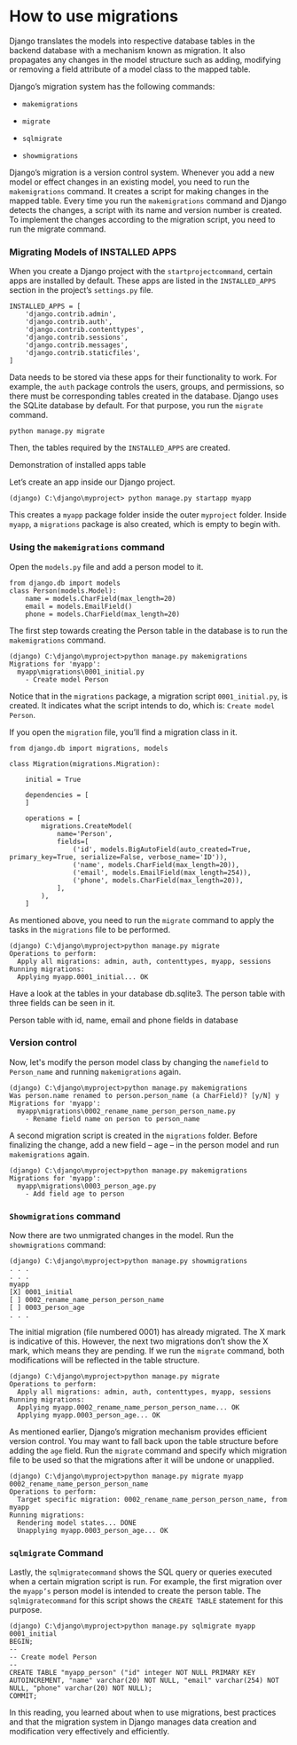 # How to use migrations

Django translates the models into respective database tables in the backend database with a mechanism known as migration. It also propagates any changes in the model structure such as adding, modifying or removing a field attribute of a model class to the mapped table.

Django’s migration system has the following commands:

* ```makemigrations```

* ```migrate```

* ```sqlmigrate```

* ```showmigrations```

Django’s migration is a version control system. Whenever you add a new model or effect changes in an existing model, you need to run the ```makemigrations``` command. It creates a script for making changes in the mapped table. Every time you run the ```makemigrations``` command and Django detects the changes, a script with its name and version number is created. To implement the changes according to the migration script, you need to run the migrate command.


### Migrating Models of INSTALLED APPS

When you create a Django project with the ```startprojectcommand```, certain apps are installed by default. These apps are listed in the ```INSTALLED_APPS``` section in the project’s ```settings.py``` file.

```
INSTALLED_APPS = [ 
    'django.contrib.admin', 
    'django.contrib.auth', 
    'django.contrib.contenttypes', 
    'django.contrib.sessions', 
    'django.contrib.messages', 
    'django.contrib.staticfiles', 
] 
```

Data needs to be stored via these apps for their functionality to work. For example, the ```auth``` package controls the users, groups, and permissions, so there must be corresponding tables created in the database. Django uses the SQLite database by default. For that purpose, you run the ```migrate``` command.

```
python manage.py migrate 
```

Then, the tables required by the ```INSTALLED_APPS``` are created.

Demonstration of installed apps table

Let’s create an app inside our Django project.

```
(django) C:\django\myproject> python manage.py startapp myapp 
```
This creates a ```myapp``` package folder inside the outer ```myproject``` folder. Inside ```myapp```, a ```migrations``` package is also created, which is empty to begin with.


### Using the ```makemigrations``` command

Open the ```models.py``` file and add a person model to it.

```
from django.db import models 
class Person(models.Model): 
    name = models.CharField(max_length=20) 
    email = models.EmailField() 
    phone = models.CharField(max_length=20) 
```
The first step towards creating the Person table in the database is to run the ```makemigrations``` command.

```
(django) C:\django\myproject>python manage.py makemigrations 
Migrations for 'myapp': 
  myapp\migrations\0001_initial.py 
    - Create model Person 
```
Notice that in the ```migrations``` package, a migration script ```0001_initial.py```, is created. It indicates what the script intends to do, which is: ```Create model Person```.

If you open the ```migration``` file, you’ll find a migration class in it.

```
from django.db import migrations, models  

class Migration(migrations.Migration): 

    initial = True 

    dependencies = [ 
    ] 

    operations = [ 
        migrations.CreateModel( 
            name='Person', 
            fields=[ 
                ('id', models.BigAutoField(auto_created=True, primary_key=True, serialize=False, verbose_name='ID')), 
                ('name', models.CharField(max_length=20)), 
                ('email', models.EmailField(max_length=254)), 
                ('phone', models.CharField(max_length=20)), 
            ], 
        ), 
    ]  
```

As mentioned above, you need to run the ```migrate``` command to apply the tasks in the ```migrations``` file to be performed.

```
(django) C:\django\myproject>python manage.py migrate        
Operations to perform: 
  Apply all migrations: admin, auth, contenttypes, myapp, sessions 
Running migrations: 
  Applying myapp.0001_initial... OK 
```

Have a look at the tables in your database db.sqlite3. The person table with three fields can be seen in it.

Person table with id, name, email and phone fields in database

### Version control
Now, let's modify the person model class by changing the ```namefield``` to ```Person_name``` and running ```makemigrations``` again.

```
(django) C:\django\myproject>python manage.py makemigrations 
Was person.name renamed to person.person_name (a CharField)? [y/N] y 
Migrations for 'myapp': 
  myapp\migrations\0002_rename_name_person_person_name.py 
    - Rename field name on person to person_name 
```

A second migration script is created in the ```migrations``` folder. Before finalizing the change, add a new field – age – in the person model and run ```makemigrations``` again.

```
(django) C:\django\myproject>python manage.py makemigrations 
Migrations for 'myapp': 
  myapp\migrations\0003_person_age.py 
    - Add field age to person 
```

### ```Showmigrations``` command

Now there are two unmigrated changes in the model. Run the ```showmigrations``` command:

```
(django) C:\django\myproject>python manage.py showmigrations 
. . . 
. . . 
myapp 
[X] 0001_initial 
[ ] 0002_rename_name_person_person_name 
[ ] 0003_person_age 
. . . 
```

The initial migration (file numbered 0001) has already migrated. The X mark is indicative of this. However, the next two migrations don’t show the X mark, which means they are pending. If we run the ```migrate``` command, both modifications will be reflected in the table structure.

```
(django) C:\django\myproject>python manage.py migrate        
Operations to perform: 
  Apply all migrations: admin, auth, contenttypes, myapp, sessions 
Running migrations: 
  Applying myapp.0002_rename_name_person_person_name... OK 
  Applying myapp.0003_person_age... OK 
```

As mentioned earlier, Django’s migration mechanism provides efficient version control. You may want to fall back upon the table structure before adding the ```age``` field. Run the ```migrate``` command and specify which migration file to be used so that the migrations after it will be undone or unapplied.

```
(django) C:\django\myproject>python manage.py migrate myapp 0002_rename_name_person_person_name   
Operations to perform: 
  Target specific migration: 0002_rename_name_person_person_name, from myapp 
Running migrations: 
  Rendering model states... DONE 
  Unapplying myapp.0003_person_age... OK 
```

### ```sqlmigrate``` Command
Lastly, the ```sqlmigratecommand``` shows the SQL query or queries executed when a certain migration script is run. For example, the first migration over the ```myapp’s``` person model is intended to create the person table. The ```sqlmigratecommand``` for this script shows the ```CREATE TABLE``` statement for this purpose.

```
(django) C:\django\myproject>python manage.py sqlmigrate myapp 0001_initial  
BEGIN; 
-- 
-- Create model Person 
-- 
CREATE TABLE "myapp_person" ("id" integer NOT NULL PRIMARY KEY AUTOINCREMENT, "name" varchar(20) NOT NULL, "email" varchar(254) NOT NULL, "phone" varchar(20) NOT NULL); 
COMMIT; 
```

In this reading, you learned about when to use migrations, best practices and that the migration system in Django manages data creation and modification very effectively and efficiently.